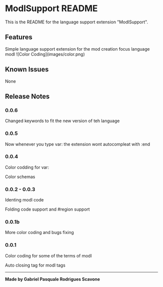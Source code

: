 # ModlSupport README

This is the README for the language support extension "ModlSupport". 

## Features

Simple language support extension for the mod creation focus language modl
\!\[Color Coding\]\(images/color.png\)

## Known Issues

None

## Release Notes

### 0.0.6
<Updated> Changed keywords to fit the new version of teh language

### 0.0.5
<Fixed> Now whenever you type var: the extension wont autocompleat with :end

### 0.0.4
<Added> Color codding for var:

<Updated> Color schemas

### 0.0.2 - 0.0.3
<Added> Identing modl code
    
<Added> Folding code support and #region support


### 0.0.1b
<Added> More color coding and bugs fixing


### 0.0.1
<Added> Color coding for some of the terms of modl

<Added> Auto closing tag for modl tags

----------------------------------------------------------------------------------------------------------

**Made by Gabriel Pasquale Rodrigues Scavone**